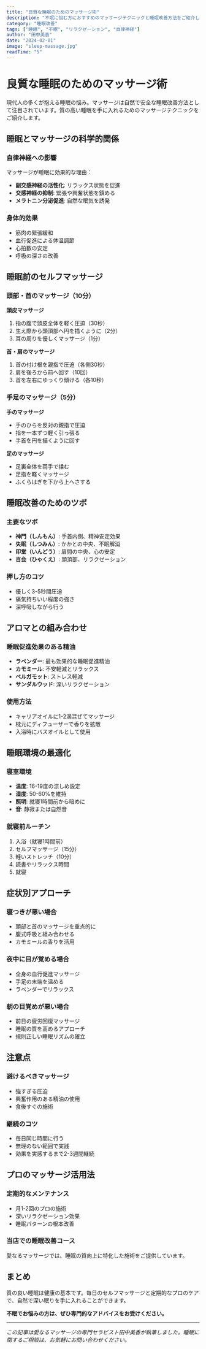```yaml
---
title: "良質な睡眠のためのマッサージ術"
description: "不眠に悩む方におすすめのマッサージテクニックと睡眠改善方法をご紹介します。"
category: "睡眠改善"
tags: ["睡眠", "不眠", "リラクゼーション", "自律神経"]
author: "田中美香"
date: "2024-02-01"
image: "sleep-massage.jpg"
readTime: "5"
---
```


# 良質な睡眠のためのマッサージ術

現代人の多くが抱える睡眠の悩み。マッサージは自然で安全な睡眠改善方法として注目されています。質の高い睡眠を手に入れるためのマッサージテクニックをご紹介します。

## 睡眠とマッサージの科学的関係

### 自律神経への影響
マッサージが睡眠に効果的な理由：
- **副交感神経の活性化**: リラックス状態を促進
- **交感神経の抑制**: 緊張や興奮状態を鎮める
- **メラトニン分泌促進**: 自然な眠気を誘発

### 身体的効果
- 筋肉の緊張緩和
- 血行促進による体温調節
- 心拍数の安定
- 呼吸の深さの改善

## 睡眠前のセルフマッサージ

### 頭部・首のマッサージ（10分）

**頭皮マッサージ**
1. 指の腹で頭皮全体を軽く圧迫（30秒）
2. 生え際から頭頂部へ円を描くように（2分）
3. 耳の周りを優しくマッサージ（1分）

**首・肩のマッサージ**
1. 首の付け根を親指で圧迫（各側30秒）
2. 肩を後ろから前へ回す（10回）
3. 首を左右にゆっくり傾ける（各10秒）

### 手足のマッサージ（5分）

**手のマッサージ**
- 手のひらを反対の親指で圧迫
- 指を一本ずつ軽く引っ張る
- 手首を円を描くように回す

**足のマッサージ**
- 足裏全体を両手で揉む
- 足指を軽くマッサージ
- ふくらはぎを下から上へさする

## 睡眠改善のためのツボ

### 主要なツボ
- **神門（しんもん）**: 手首内側、精神安定効果
- **失眠（しつみん）**: かかとの中央、不眠解消
- **印堂（いんどう）**: 眉間の中央、心の安定
- **百会（ひゃくえ）**: 頭頂部、リラクゼーション

### 押し方のコツ
- 優しく3-5秒間圧迫
- 痛気持ちいい程度の強さ
- 深呼吸しながら行う

## アロマとの組み合わせ

### 睡眠促進効果のある精油
- **ラベンダー**: 最も効果的な睡眠促進精油
- **カモミール**: 不安軽減とリラックス
- **ベルガモット**: ストレス軽減
- **サンダルウッド**: 深いリラクゼーション

### 使用方法
- キャリアオイルに1-2滴混ぜてマッサージ
- 枕元にディフューザーで香りを拡散
- 入浴時にバスオイルとして使用

## 睡眠環境の最適化

### 寝室環境
- **温度**: 16-19度の涼しめ設定
- **湿度**: 50-60%を維持
- **照明**: 就寝1時間前から暗めに
- **音**: 静寂または自然音

### 就寝前ルーチン
1. 入浴（就寝1時間前）
2. セルフマッサージ（15分）
3. 軽いストレッチ（10分）
4. 読書やリラックス時間
5. 就寝

## 症状別アプローチ

### 寝つきが悪い場合
- 頭部と首のマッサージを重点的に
- 腹式呼吸と組み合わせる
- カモミールの香りを活用

### 夜中に目が覚める場合
- 全身の血行促進マッサージ
- 手足の末端を温める
- ラベンダーでリラックス

### 朝の目覚めが悪い場合
- 前日の疲労回復マッサージ
- 睡眠の質を高めるアプローチ
- 規則正しい睡眠リズムの確立

## 注意点

### 避けるべきマッサージ
- 強すぎる圧迫
- 興奮作用のある精油の使用
- 食後すぐの施術

### 継続のコツ
- 毎日同じ時間に行う
- 無理のない範囲で実践
- 効果を実感するまで2-3週間継続

## プロのマッサージ活用法

### 定期的なメンテナンス
- 月1-2回のプロの施術
- 深いリラクゼーション効果
- 睡眠パターンの根本改善

### 当店での睡眠改善コース
愛なるマッサージでは、睡眠の質向上に特化した施術をご提供しています。

## まとめ

質の良い睡眠は健康の基本です。毎日のセルフマッサージと定期的なプロのケアで、自然で深い眠りを手に入れることができます。

**不眠でお悩みの方は、ぜひ専門的なアドバイスをお受けください。**

---

*この記事は愛なるマッサージの専門セラピスト田中美香が執筆しました。睡眠に関するご相談は、お気軽にお問い合わせください。*